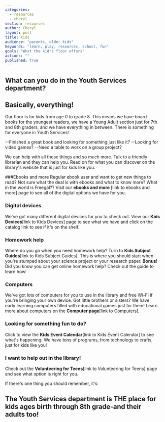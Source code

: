 ```yaml
---
categories: 
  - resources
  - cheryl
section: resources
author: Cheryl
layout: post
title: Kids
audience: "parents, older kids"
keywords: "learn, play, resources, school, fun"
goals: "What the kid's floor offers"
actions: ""
published: true
---
```


## What can you do in the Youth Services department?
## Basically, everything!

Our floor is for kids from age 0 to grade 8. This means we have board books for the youngest readers, we have a Young Adult section just for 7th and 8th graders, and we have everything in between. There is something for everyone in Youth Services!

--Finished a great book and looking for something just like it?
--Looking for video games?
--Need a table to work on a group project?

We can help with all these things and so much more. Talk to a friendly librarian and they can help you. Read on for what you can discover on the library's website that is just for kids like you.

###Ebooks and more
Regular ebook user and want to get new things to read? Not sure what the deal is with ebooks and what to know more? What in the world is Freegal?? Visit our **ebooks and more** [link to ebooks and more] page to see all of the digital options we have for you.

### Digital devices
We've got many different digital devices for you to check out. View our **Kids Devices**[link to Kids Devices] page to see what we have and click on the catalog link to see if it's on the shelf.

### Homework help
Where do you go when you need homework help? Turn to **Kids Subject Guides**[link to Kids Subject Guides]. This is where you should start when you're stumped about your science project or your research paper. **Bonus!** Did you know you can get online homework help? Check out the guide to learn how!

### Computers
We've got lots of computers for you to use in the library and free Wi-Fi if you're bringing your own device. Got little brothers or sisters? We have early learning computers filled with educational games just for them! Learn more about computers on the **Computer page**[link to Computers].

### Looking for something fun to do?
Click to view the **Kids Event Calendar**[link to Kids Event Calendar] to see what's happening. We have tons of programs, from technology to crafts, just for kids like you!

### I want to help out in the library!
Check out the **Volunteering for Teens**[link to Volunteering for Teens] page and see what option is right for you. 

If there's one thing you should remember, it's:

## The Youth Services department is THE place for kids ages birth through 8th grade-and their adults too!

